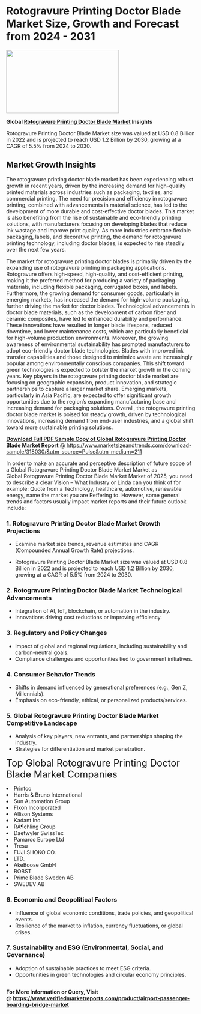 <H1>Rotogravure Printing Doctor Blade Market Size, Growth and Forecast from 2024 - 2031</H1><img class="aligncenter size-medium wp-image-584254" src="https://thirdeyenews.in/wp-content/uploads/2024/09/Global-Market-Research-300x168.jpeg" alt="" width="300" height="168" /><p><strong>Global&nbsp;<a href="https://www.marketsizeandtrends.com/download-sample/318030/&amp;utm_source=Pulse&amp;utm_medium=211">Rotogravure Printing Doctor Blade Market</a> Insights</strong></p><p>Rotogravure Printing Doctor Blade Market size was valued at USD 0.8 Billion in 2022 and is projected to reach USD 1.2 Billion by 2030, growing at a CAGR of 5.5% from 2024 to 2030.</p><p><h2>Market Growth Insights</h2> <p>The rotogravure printing doctor blade market has been experiencing robust growth in recent years, driven by the increasing demand for high-quality printed materials across industries such as packaging, textiles, and commercial printing. The need for precision and efficiency in rotogravure printing, combined with advancements in material science, has led to the development of more durable and cost-effective doctor blades. This market is also benefiting from the rise of sustainable and eco-friendly printing solutions, with manufacturers focusing on developing blades that reduce ink wastage and improve print quality. As more industries embrace flexible packaging, labels, and decorative printing, the demand for rotogravure printing technology, including doctor blades, is expected to rise steadily over the next few years.</p> <p><a href="download_sample_link"></a></p> <p>The market for rotogravure printing doctor blades is primarily driven by the expanding use of rotogravure printing in packaging applications. Rotogravure offers high-speed, high-quality, and cost-efficient printing, making it the preferred method for producing a variety of packaging materials, including flexible packaging, corrugated boxes, and labels. Furthermore, the growing demand for consumer goods, particularly in emerging markets, has increased the demand for high-volume packaging, further driving the market for doctor blades. Technological advancements in doctor blade materials, such as the development of carbon fiber and ceramic composites, have led to enhanced durability and performance. These innovations have resulted in longer blade lifespans, reduced downtime, and lower maintenance costs, which are particularly beneficial for high-volume production environments. Moreover, the growing awareness of environmental sustainability has prompted manufacturers to adopt eco-friendly doctor blade technologies. Blades with improved ink transfer capabilities and those designed to minimize waste are increasingly popular among environmentally conscious companies. This shift toward green technologies is expected to bolster the market growth in the coming years. Key players in the rotogravure printing doctor blade market are focusing on geographic expansion, product innovation, and strategic partnerships to capture a larger market share. Emerging markets, particularly in Asia Pacific, are expected to offer significant growth opportunities due to the region’s expanding manufacturing base and increasing demand for packaging solutions. Overall, the rotogravure printing doctor blade market is poised for steady growth, driven by technological innovations, increasing demand from end-user industries, and a global shift toward more sustainable printing solutions.</p> <p><a href="get_more_link"></p><p><span class=""><strong>Download Full PDF Sample Copy of Global Rotogravure Printing Doctor Blade Market Report</strong> @ <a href="https://www.marketsizeandtrends.com/download-sample/318030/&amp;utm_source=Pulse&amp;utm_medium=211" target="_blank">https://www.marketsizeandtrends.com/download-sample/318030/&amp;utm_source=Pulse&amp;utm_medium=211</a></span></p><p>In order to make an accurate and perceptive description of future scope of a Global&nbsp;Rotogravure Printing Doctor Blade Market Market as Global&nbsp;Rotogravure Printing Doctor Blade Market Market of 2025, you need to describe a clear Vision &ndash; What Industry or Linda can you think of for example: Quote from a Technology, healthcare, automotive, renewable energy, name the market you are Reffering to. However, some general trends and factors usually impact market reports and their future outlook include:</p><h3>1.&nbsp;<strong>Rotogravure Printing Doctor Blade Market Growth Projections</strong></h3><ul><li>Examine market size trends, revenue estimates and CAGR (Compounded Annual Growth Rate) projections.</li><li><p>Rotogravure Printing Doctor Blade Market size was valued at USD 0.8 Billion in 2022 and is projected to reach USD 1.2 Billion by 2030, growing at a CAGR of 5.5% from 2024 to 2030.</p></li></ul><h3>2.&nbsp;<strong>Rotogravure Printing Doctor Blade Market Technological Advancements</strong></h3><ul><li>Integration of AI, IoT, blockchain, or automation in the industry.</li><li>Innovations driving cost reductions or improving efficiency.</li></ul><h3>3.&nbsp;<strong>Regulatory and Policy Changes</strong></h3><ul><li>Impact of global and regional regulations, including sustainability and carbon-neutral goals.</li><li>Compliance challenges and opportunities tied to government initiatives.</li></ul><h3>4.&nbsp;<strong>Consumer Behavior Trends</strong></h3><ul><li>Shifts in demand influenced by generational preferences (e.g., Gen Z, Millennials).</li><li>Emphasis on eco-friendly, ethical, or personalized products/services.</li></ul><h3>5.&nbsp;<strong>Global Rotogravure Printing Doctor Blade Market Competitive Landscape</strong></h3><ul><li>Analysis of key players, new entrants, and partnerships shaping the industry.</li><li>Strategies for differentiation and market penetration.</li></ul><p data-pm-slice="1 1 []"><span style="color: inherit; font-family: inherit; font-size: 25px;">Top Global Rotogravure Printing Doctor Blade Market Companies</span></p><div class="" data-test-id=""><p><li>Printco</li><li> Harris & Bruno International</li><li> Sun Automation Group</li><li> Flxon Incorporated</li><li> Allison Systems</li><li> Kadant Inc</li><li> RÃ¶chling Group</li><li> Daetwyler SwissTec</li><li> Pamarco Europe Ltd</li><li> Tresu</li><li> FUJI SHOKO CO.</li><li> LTD.</li><li> AkeBoose GmbH</li><li> BOBST</li><li> Prime Blade Sweden AB</li><li> SWEDEV AB</li></p></div><h3>6.&nbsp;<strong>Economic and Geopolitical Factors</strong></h3><ul><li>Influence of global economic conditions, trade policies, and geopolitical events.</li><li>Resilience of the market to inflation, currency fluctuations, or global crises.</li></ul><h3>7.&nbsp;<strong>Sustainability and ESG (Environmental, Social, and Governance)</strong></h3><ul><li>Adoption of sustainable practices to meet ESG criteria.</li><li>Opportunities in green technologies and circular economy principles.</li></ul><h2><strong style="font-size: 14px;">For More Information or Query, Visit @&nbsp;</strong><a style="background-color: #ffffff; font-size: 14px;" href="https://www.marketsizeandtrends.com/report/rotogravure-printing-doctor-blade-market/" target="_blank">https://www.verifiedmarketreports.com/product/airport-passenger-boarding-bridge-market</a></h2>
